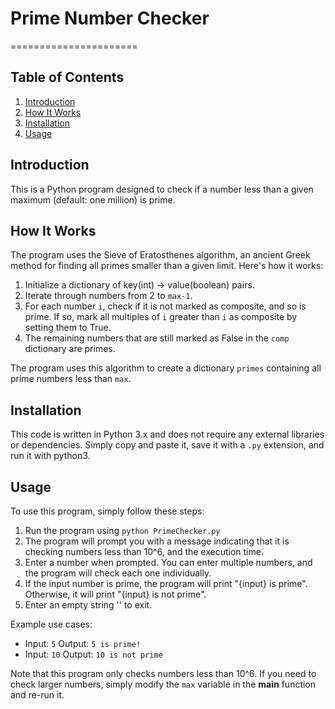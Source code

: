 # Prime Number Checker
======================

Table of Contents
-----------------

1. [Introduction](#introduction)
2. [How It Works](#how-it-works)
3. [Installation](#installation)
4. [Usage](#usage)

## Introduction

This is a Python program designed to check if a number less than a given maximum (default: one million) is prime.

## How It Works

The program uses the Sieve of Eratosthenes algorithm, an ancient Greek method for finding all primes smaller than a given limit. Here's how it works:

1. Initialize a dictionary of key(int) -> value(boolean) pairs.
2. Iterate through numbers from 2 to `max-1`.
3. For each number `i`, check if it is not marked as composite, and so is prime. If so, mark all multiples of `i` greater than `i` as composite by setting them to True.
4. The remaining numbers that are still marked as False in the `comp` dictionary are primes.

The program uses this algorithm to create a dictionary `primes` containing all prime numbers less than `max`.

## Installation

This code is written in Python 3.x and does not require any external libraries or dependencies. Simply copy and paste it, save it with a `.py` extension, and run it with python3.

## Usage

To use this program, simply follow these steps:

1. Run the program using `python PrimeChecker.py` 
2. The program will prompt you with a message indicating that it is checking numbers less than 10^6, and the execution time.
3. Enter a number when prompted. You can enter multiple numbers, and the program will check each one individually.
4. If the input number is prime, the program will print "{input} is prime". Otherwise, it will print "{input} is not prime".
5. Enter an empty string '' to exit.

Example use cases:

* Input: `5`
Output: `5 is prime!`
* Input: `10`
Output: `10 is not prime`

Note that this program only checks numbers less than 10^6. If you need to check larger numbers, simply modify the `max` variable in the __main__ function and re-run it.
